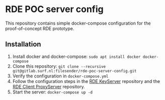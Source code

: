 # RDE POC server config
This repository contains simple docker-compose configuration for the proof-of-concept RDE prototype.

## Installation
1. Install docker and docker-compose: `sudo apt install docker docker-compose`
2. Clone this repository: `git clone --recursive git@gitlab.surf.nl:filesender/rde-poc-server-config.git`
3. Verify the configuration in `docker-compose.yml`
4. Follow the configuration steps in the [RDE KeyServer](https://gitlab.surf.nl/filesender/rde-keyserver) repository and the [RDE Client ProxyServer](https://gitlab.surf.nl/filesender/rde-client-proxyserver) repository. 
5. Start the server: `docker-compose up -d`
